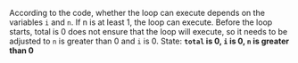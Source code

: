 According to the code, whether the loop can execute depends on the variables `i` and `n`. If n is at least 1, the loop can execute. Before the loop starts, total is 0 does not ensure that the loop will execute, so it needs to be adjusted to `n` is greater than 0 and `i` is 0. 
State: **`total` is 0, `i` is 0, `n` is greater than 0**